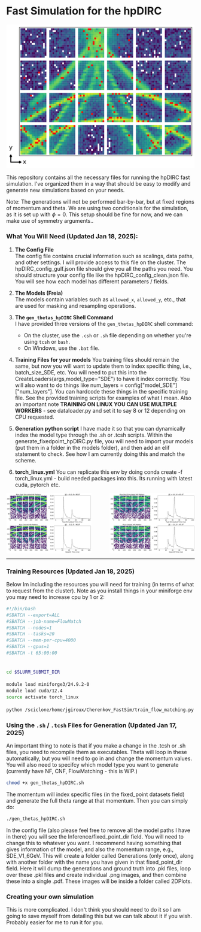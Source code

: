 # Fast Simulation for the hpDIRC

![Example Hit Patterns](assets/Overlayed_hits.png)

This repository contains all the necessary files for running the hpDIRC fast simulation. I've organized them in a way that should be easy to modify and generate new simulations based on your needs.

Note: The generations will not be performed bar-by-bar, but at fixed regions of momentum and theta. We are using two conditionals for the simulation, as it is set up with $\phi = 0$. This setup should be fine for now, and we can make use of symmetry arguments..

### **What You Will Need (Updated Jan 18, 2025):**

1. **The Config File**  
   The config file contains crucial information such as scalings, data paths, and other settings. I will provide access to this file on the cluster. The hpDIRC_config_gulf.json file should give you all the paths you need. You should structure your config file like the hpDIRC_config_clean.json file. You will see how each model has different parameters / fields.

2. **The Models (Freia)**  
   The models contain variables such as `allowed_x`, `allowed_y`, etc., that are used for masking and resampling operations.

3. **The `gen_thetas_hpDIRC` Shell Command**  
   I have provided three versions of the `gen_thetas_hpDIRC` shell command:
   - On the cluster, use the `.csh` or `.sh` file depending on whether you're using `tcsh` or `bash`.
   - On Windows, use the `.bat` file.

4. **Training Files for your models**
   You training files should remain the same, but now you will want to update them to index specific thing, i.e., batch_size_SDE, etc. You will need to put this into the CreateLoaders(args,model_type="SDE") to have it index correctly. You will also want to do things like num_layers = config["model_SDE"]["num_layers"]. You can hardcode these things in the specific training file. See the provided training scripts for examples of what I mean. Also an important note **TRAINING ON LINUX YOU CAN USE MULTIPLE WORKERS** - see dataloader.py and set it to say 8 or 12 depending on CPU requested.

5. **Generation python script**
   I have made it so that you can dynamically index the model type through the .sh or .tcsh scripts. Within the generate_fixedpoint_hpDIRC.py file, you will need to import your models (put them in a folder in the models folder), and then add an elif statement to check. See how I am currently doing this and match the scheme.

6. **torch_linux.yml**
   You can replicate this env by doing conda create -f torch_linux.yml - build needed packages into this. Its running with latest cuda, pytorch etc.


<div style="display: flex; justify-content: space-between;">
    <img src="assets/Pion_p_6.0_theta_90.0_PID_Pion_ntracks_1483..png" alt="Plot 1" width="45%" />
    <img src="assets/Pion_p_6.0_theta_95.0_PID_Pion_ntracks_1488..png" alt="Plot 2" width="45%" />
</div>

---

### **Training Resources (Updated Jan 18, 2025)**

Below Im including the resources you will need for training (in terms of what to request from the cluster). Note as you install things in your miniforge env you may need to increase cpu by 1 or 2:

```bash
#!/bin/bash
#SBATCH --export=ALL
#SBATCH --job-name=FlowMatch
#SBATCH --nodes=1
#SBATCH --tasks=20
#SBATCH --mem-per-cpu=4000
#SBATCH --gpus=1
#SBATCH -t 65:00:00


cd $SLURM_SUBMIT_DIR

module load miniforge3/24.9.2-0
module load cuda/12.4
source activate torch_linux

python /sciclone/home/jgiroux/Cherenkov_FastSim/train_flow_matching.py --config /sciclone/home/jgiroux/Cherenkov_FastSim/config/hpDIRC_config.json 

```

### **Using the `.sh` / `.tcsh` Files for Generation (Updated Jan 17, 2025)**

An important thing to note is that if you make a change in the .tcsh or .sh files, you need to recompile them as executables. Theta will loop in these automatically, but you will need to go in and change the momentum values. You will also need to specifcy which model type you want to generate (currently have NF, CNF, FlowMatching - this is WIP.)

```bash
chmod +x gen_thetas_hpDIRC.sh
```

The momentum will index specific files (in the fixed_point datasets field) and generate the full theta range at that momentum. Then you can simply do:

```bash
./gen_thetas_hpDIRC.sh 
```

In the config file (also please feel free to remove all the model paths I have in there) you will see the Inference/fixed_point_dir field. You will need to change this to whatever you want. I recommend having something that gives information of the model, and also the momentum range, e.g., SDE_V1_6GeV. This will create a folder called Generations (only once), along with another folder with the name you have given in that fixed_point_dir field. Here it will dump the generations and ground truth into .pkl files, loop over these .pkl files and create individual .png images, and then combine these into a single .pdf. These images will be inside a folder called 2DPlots.

### **Creating your own simulation**
This is more complicated. I don't think you should need to do it so I am going to save myself from detailing this but we can talk about it if you wish. Probably easier for me to run it for you.


